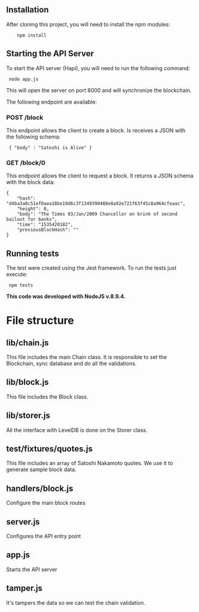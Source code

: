 ## Installation
After cloning this project, you will need to install the npm modules:

```
    npm install
```

## Starting the API Server
To start the API server (Hapi), you will need to run the following command:
```
 node app.js
```

This will open the server on port 8000 and will synchronize the blockchain.

The following endpoint are available:

### POST /block
This endpoint allows the client to create a block. Is receives a JSON with the following schema:

```
 { "body" : "Satoshi is Alive" }
```


### GET /block/0
This endpoint allows the client to request a block. It returns a JSON schema with the block data:

```
{
    "hash": "d4ba3a0c51ef0aea18be19d6c3f1349390488e8a92e721f63f45c8a964cfeaac",
    "height": 0,
    "body": "The Times 03/Jan/2009 Chancellor on brink of second bailout for banks",
    "time": "1535420182",
    "previousBlockHash": ""
}
```

## Running tests
The test were created using the Jest framework. To run the tests just execute:

```
 npm tests
```

**This code was developed with NodeJS v.8.9.4.**

# File structure

## lib/chain.js
This file includes the main Chain class. It is responsible to set the Blockchain, sync database and do all the validations.

## lib/block.js
This file includes the Block class.

## lib/storer.js
All the interface with LevelDB is done on the Storer class.

## test/fixtures/quotes.js
This file includes an array of Satoshi Nakamoto quotes. We use it to generate sample block data.

## handlers/block.js
Configure the main block routes

## server.js
Configures the API entry point

## app.js
Starts the API server

## tamper.js
It's tampers the data so we can test the chain validation.
